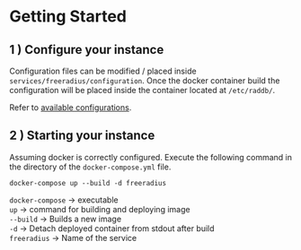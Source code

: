 # Getting Started

## 1 ) Configure your instance
Configuration files can be modified / placed inside `services/freeradius/configuration`. Once the docker container build
the configuration will be placed inside the container located at `/etc/raddb/`.

Refer to [available configurations](https://wiki.freeradius.org/config/Configuration-files).

## 2 ) Starting your instance
Assuming docker is correctly configured. Execute the following command in the directory of the `docker-compose.yml` file.
```
docker-compose up --build -d freeradius
```
`docker-compose` -> executable \
`up` -> command for building and deploying image \
`--build` -> Builds a new image \
`-d` -> Detach deployed container from stdout after build \
`freeradius` -> Name of the service
